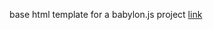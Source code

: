 base html template for a babylon.js project
<a href = "https://doc.babylonjs.com/start/chap1/first_app">link</a>
